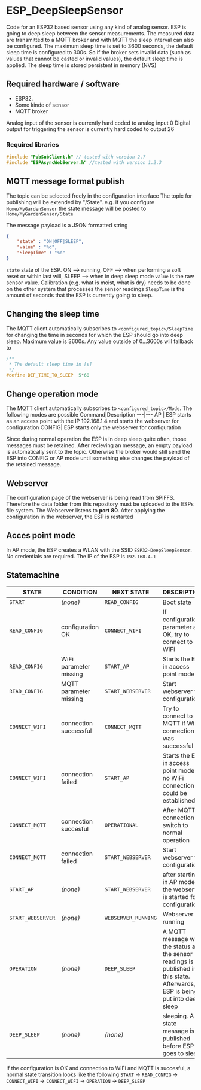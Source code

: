 # ESP_DeepSleepSensor
Code for an ESP32 based sensor using any kind of analog sensor.
ESP is going to deep sleep between the sensor measurements.
The measured data are transmitted to a MQTT broker and with MQTT the sleep interval can also be configured.
The maximum sleep time is set to 3600 seconds, the default sleep time is configured to 300s.
So if the broker sets invalid data (such as values that cannot be casted or invalid values), the default sleep time is applied.
The sleep time is stored persistent in memory (NVS)
## Required hardware / software
- ESP32.
- Some kinde of sensor
- MQTT broker

Analog input of the sensor is currently hard coded to analog input 0
Digital output for triggering the sensor is currently hard coded to output 26

### Required libraries
```C++
#include "PubSubClient.h" // tested with version 2.7
#include "ESPAsyncWebServer.h" //tested with version 1.2.3
```

## MQTT message format publish
The  topic can be selected freely in the configuration interface
The topic for publishing will be extended by "/State".
e.g. if you configure ```Home/MyGardenSensor``` the state message will be posted to ```Home/MyGardenSensor/State```

The message payload is a JSON formatted string
```JSON
{
    "state" : "ON|OFF|SLEEP", 
    "value" : "%d", 
    "SleepTime" : "%d"
}
```
```state``` state of the ESP. ON --> running, OFF --> when performing a soft reset or within last will, SLEEP --> when in deep sleep mode
```value``` is the raw sensor value. Calibration (e.g. what is moist, what is dry) needs to be done on the other system that processes the sensor readings
```SleepTime``` is the amount of seconds that the ESP is currently going to sleep. 


## Changing the sleep time
The MQTT client automatically subscribes to ```<configured_topic>/SleepTime``` for changing the time in seconds for which the ESP should go into deep sleep. Maximum value is 3600s. Any value outside of 0...3600s will fallback to 
```C++
/**
 * The default sleep time in [s]
 */ 
#define DEF_TIME_TO_SLEEP  5*60 
```
## Change operation mode

The MQTT client automatically subscribes to ```<configured_topic>/Mode```.
The following modes are possible
Command|Description
---|---
AP | ESP starts as an access point with the IP 192.168.1.4 and starts the webserver for configuration
CONFIG| ESP starts only the webserver for configuration

Since during normal operation the ESP is in deep sleep quite often, those messages must be retained. After recieving an message, an empty payload is automatically sent to the topic. Otherwise the broker would still send the ESP into CONFIG or AP mode until something else changes the payload of the retained message.


## Webserver
The configuration page of the webserver is being read from SPIFFS. Therefore the data folder from this repository must be uploaded to the ESPs file system.
The Webserver listens to __port 80__.
After applying the configuration in the webserver, the ESP is restarted

## Acces point mode
In AP mode, the ESP creates a WLAN with the SSID ```ESP32-DeepSleepSensor```. No credentials are required.
The IP of the ESP is ```192.168.4.1```

## Statemachine
STATE | CONDITION | NEXT STATE | DESCRIPTION
--- | --- | --- | ---
```START```|_(none)_ | ```READ_CONFIG``` | Boot state 
 ```READ_CONFIG``` | configuration OK | ```CONNECT_WIFI``` | If configuration parameter are OK, try to connect to WiFi
 ```READ_CONFIG```| WiFi parameter missing | ```START_AP``` | Starts the ESP in access point mode
 ```READ_CONFIG```|MQTT parameter missing | ```START_WEBSERVER``` | Start webserver for configuration
 ```CONNECT_WIFI```|connection successful | ```CONNECT_MQTT``` | Try to connect to MQTT if WiFi connection was successful
 ```CONNECT_WIFI``` |connection failed | ```START_AP``` | Starts the ESP in access point mode if no WiFi connection could be established
 ```CONNECT_MQTT``` | connection succesful | ```OPERATIONAL``` | After MQTT connection switch to normal operation
 ```CONNECT_MQTT```|connection failed | ```START_WEBSERVER``` | Start webserver for configuration
 ```START_AP``` | _(none)_ |```START_WEBSERVER```|after starting in AP mode, the webserver is started for configuration
 ```START_WEBSERVER``` | _(none)_ | ```WEBSERVER_RUNNING``` | Webserver is running
 ```OPERATION``` | _(none)_ | ```DEEP_SLEEP``` | A MQTT message with the status and the sensor readings is published in this state. Afterwards, ESP is being put into deep sleep
 ```DEEP_SLEEP``` | _(none)_ | _(none)_ | sleeping. A state message is published before ESP goes to sleep

If the configuration is OK and connection to WiFi and MQTT is succesful, a normal state transition looks like the following
```START``` &rarr; ```READ_CONFIG``` &rarr; ```CONNECT_WIFI``` &rarr; ```CONNECT_WIFI``` &rarr; ```OPERATION``` &rarr; ```DEEP_SLEEP```
